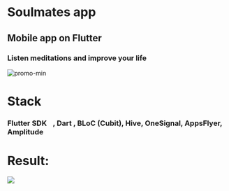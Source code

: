 # Soulmates app

## Mobile app on Flutter <img src="https://cdn.worldvectorlogo.com/logos/flutter-logo.svg" width="15" />

### Listen meditations and improve your life

![promo-min](https://user-images.githubusercontent.com/58935940/221559587-1cf84556-3569-4761-84cf-a5d397709a5f.png)

# Stack

### Flutter SDK <img src="https://cdn.worldvectorlogo.com/logos/flutter-logo.svg" width="10" />, Dart , BLoC (Cubit), Hive, OneSignal, AppsFlyer, Amplitude

# Result:

![](https://media.giphy.com/media/v1.Y2lkPTc5MGI3NjExYzcwN2QxMjZlOTQ2NmZjMjA5MTE3OGIxNDMyOWY0MzhiOThkOThkOCZjdD1n/js7E8l6E2eQ8KOI5xg/giphy.gif)
